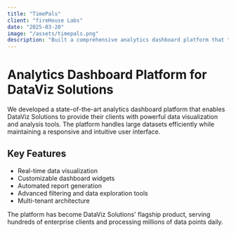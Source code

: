 ```yaml
---
title: "TimePals"
client: "fireHouse Labs"
date: "2025-03-20"
image: "/assets/timepals.png"
description: "Built a comprehensive analytics dashboard platform that transforms complex data into actionable insights. Features include real-time data visualization, customizable widgets, and automated reporting capabilities."
---
```


# Analytics Dashboard Platform for DataViz Solutions

We developed a state-of-the-art analytics dashboard platform that enables DataViz Solutions to provide their clients with powerful data visualization and analysis tools. The platform handles large datasets efficiently while maintaining a responsive and intuitive user interface.

## Key Features

- Real-time data visualization
- Customizable dashboard widgets
- Automated report generation
- Advanced filtering and data exploration tools
- Multi-tenant architecture

The platform has become DataViz Solutions' flagship product, serving hundreds of enterprise clients and processing millions of data points daily.
